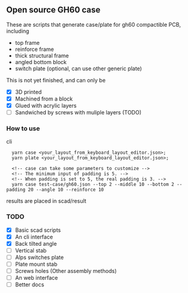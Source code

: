 ## Open source GH60 case

These are scripts that generate case/plate for gh60 compactible PCB, including
- top frame
- reinforce frame
- thick structural frame
- angled bottom block
- switch plate (optional, can use other generic plate)

This is not yet finished, and can only be
- [x] 3D printed
- [x] Machined from a block
- [x] Glued with acrylic layers
- [ ] Sandwiched by screws with muliple layers (TODO)

### How to use
cli
```
  yarn case <your_layout_from_keyboard_layout_editor.json>;
  yarn plate <your_layout_from_keyboard_layout_editor.json>;

  <!-- case can take some parameters to customize -->
  <!-- The minimum input of padding is 5. -->
  <!-- When padding is set to 5, the real padding is 3. -->
  yarn case test-case/gh60.json --top 2 --middle 10 --bottom 2 --padding 20 --angle 10 --reinforce 10
```

results are placed in scad/result

### TODO

- [x] Basic scad scripts
- [x] An cli interface
- [x] Back tilted angle
- [ ] Vertical stab
- [ ] Alps switches plate
- [ ] Plate mount stab
- [ ] Screws holes (Other assembly methods)
- [ ] An web interface
- [ ] Better docs
